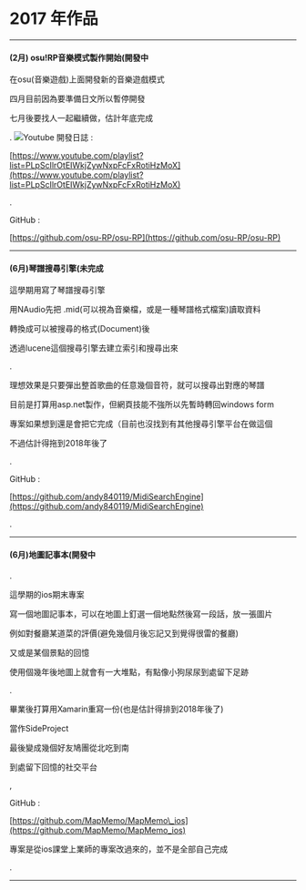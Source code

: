 # 2017 年作品

---

#### \(2月\) osu!RP音樂模式製作開始\(開發中

在osu\(音樂遊戲\)上面開發新的音樂遊戲模式

四月目前因為要準備日文所以暫停開發

七月後要找人一起繼續做，估計年底完成

.    ![](https://lh3.googleusercontent.com/8BijVTb5yMl8k2ZWDKSJMs-iL5VaZSi33vtiOwjyo7Dna2Pnt87uHc_HCQnMg8eDVRS6R12E5WqpnsJEoQadbFYJd-C-mmPrVmLNLvVEwIHDTPQYiyqoK7DFAvwbNhBb7v8m6oRr)Youtube 開發日誌 :

[https://www.youtube.com/playlist?list=PLpScIlrOtEIWkjZywNxpFcFxRotiHzMoX](https://www.youtube.com/playlist?list=PLpScIlrOtEIWkjZywNxpFcFxRotiHzMoX)

.

GitHub :

[https://github.com/osu-RP/osu-RP](https://github.com/osu-RP/osu-RP)

---

#### \(6月\)琴譜搜尋引擎\(未完成

這學期用寫了琴譜搜尋引擎

用NAudio先把 .mid\(可以視為音樂檔，或是一種琴譜格式檔案\)讀取資料

轉換成可以被搜尋的格式\(Document\)後

透過lucene這個搜尋引擎去建立索引和搜尋出來

.

理想效果是只要彈出整首歌曲的任意幾個音符，就可以搜尋出對應的琴譜

目前是打算用asp.net製作，但網頁技能不強所以先暫時轉回windows form

專案如果想到還是會把它完成（目前也沒找到有其他搜尋引擎平台在做這個

不過估計得拖到2018年後了

.

GitHub :

[https://github.com/andy840119/MidiSearchEngine](https://github.com/andy840119/MidiSearchEngine)

.

---

#### \(6月\)地圖記事本\(開發中

.

這學期的ios期末專案

寫一個地圖記事本，可以在地圖上釘選一個地點然後寫一段話，放一張圖片

例如對餐廳某道菜的評價\(避免幾個月後忘記又到覺得很雷的餐廳\)

又或是某個景點的回憶

使用個幾年後地圖上就會有一大堆點，有點像小狗尿尿到處留下足跡

.

畢業後打算用Xamarin重寫一份\(也是估計得排到2018年後了\)

當作SideProject

最後變成幾個好友鳩團從北吃到南

到處留下回憶的社交平台

,

GitHub :

[https://github.com/MapMemo/MapMemo\_ios](https://github.com/MapMemo/MapMemo_ios)

專案是從ios課堂上業師的專案改過來的，並不是全部自己完成

.

---



